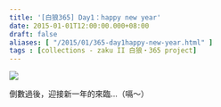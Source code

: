 ```yaml
---
title: '[白狼365] Day1：happy new year'
date: 2015-01-01T12:00:00.000+08:00
draft: false
aliases: [ "/2015/01/365-day1happy-new-year.html" ]
tags : [collections - zaku II 白狼・365 project]
---
```


[![](https://farm8.staticflickr.com/7582/15915359620_cbd6b0f1ab_z.jpg)](https://farm8.staticflickr.com/7582/15915359620_cbd6b0f1ab_z.jpg)

倒數過後，迎接新一年的來臨...（嗝～）